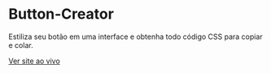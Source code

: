 # Button-Creator
 Estiliza seu botão em uma interface e obtenha todo código CSS para copiar e colar.


<a href="https://igorserafim15.github.io/Button-Creator/">Ver site ao vivo<a>
